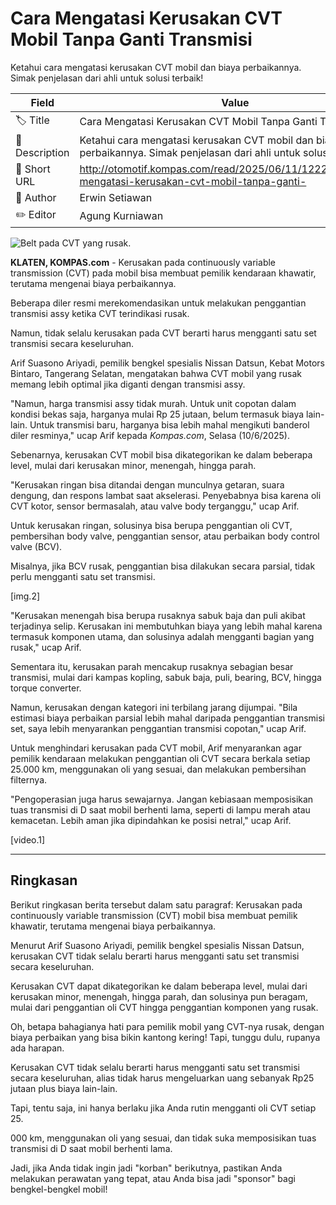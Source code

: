 # Cara Mengatasi Kerusakan CVT Mobil Tanpa Ganti Transmisi

Ketahui cara mengatasi kerusakan CVT mobil dan biaya perbaikannya. Simak penjelasan dari ahli untuk solusi terbaik!

| Field         | Value                                                       |
|---------------|-------------------------------------------------------------|
| 🏷️ Title       | Cara Mengatasi Kerusakan CVT Mobil Tanpa Ganti Transmisi |
| 📝 Description | Ketahui cara mengatasi kerusakan CVT mobil dan biaya perbaikannya. Simak penjelasan dari ahli untuk solusi terbaik! |
| 🔗 Short URL   | http://otomotif.kompas.com/read/2025/06/11/122200015/cara-mengatasi-kerusakan-cvt-mobil-tanpa-ganti- |
| 👤 Author      | Erwin Setiawan |
| ✏️ Editor      | Agung Kurniawan |

![Belt pada CVT yang rusak.](https://asset.kompas.com/crops/yjD5NDudVPXtkf89S0YDyqYtngk=/0x0:698x465/750x500/data/photo/2024/10/09/67063cee8737d.jpeg)

**KLATEN, KOMPAS.com** - Kerusakan pada continuously variable transmission (CVT) pada mobil bisa membuat pemilik kendaraan khawatir, terutama mengenai biaya perbaikannya.

Beberapa diler resmi merekomendasikan untuk melakukan penggantian transmisi assy ketika CVT terindikasi rusak.

Namun, tidak selalu kerusakan pada CVT berarti harus mengganti satu set transmisi secara keseluruhan.

Arif Suasono Ariyadi, pemilik bengkel spesialis Nissan Datsun, Kebat Motors Bintaro, Tangerang Selatan, mengatakan bahwa CVT mobil yang rusak memang lebih optimal jika diganti dengan transmisi assy.

"Namun, harga transmisi assy tidak murah. Untuk unit copotan dalam kondisi bekas saja, harganya mulai Rp 25 jutaan, belum termasuk biaya lain-lain. Untuk transmisi baru, harganya bisa lebih mahal mengikuti banderol diler resminya," ucap Arif kepada *Kompas.com*, Selasa (10/6/2025).

Sebenarnya, kerusakan CVT mobil bisa dikategorikan ke dalam beberapa level, mulai dari kerusakan minor, menengah, hingga parah.

"Kerusakan ringan bisa ditandai dengan munculnya getaran, suara dengung, dan respons lambat saat akselerasi. Penyebabnya bisa karena oli CVT kotor, sensor bermasalah, atau valve body terganggu," ucap Arif.

Untuk kerusakan ringan, solusinya bisa berupa penggantian oli CVT, pembersihan body valve, penggantian sensor, atau perbaikan body control valve (BCV).

Misalnya, jika BCV rusak, penggantian bisa dilakukan secara parsial, tidak perlu mengganti satu set transmisi.

\[img.2\]

"Kerusakan menengah bisa berupa rusaknya sabuk baja dan puli akibat terjadinya selip. Kerusakan ini membutuhkan biaya yang lebih mahal karena termasuk komponen utama, dan solusinya adalah mengganti bagian yang rusak," ucap Arif.

Sementara itu, kerusakan parah mencakup rusaknya sebagian besar transmisi, mulai dari kampas kopling, sabuk baja, puli, bearing, BCV, hingga torque converter.

Namun, kerusakan dengan kategori ini terbilang jarang dijumpai. "Bila estimasi biaya perbaikan parsial lebih mahal daripada penggantian transmisi set, saya lebih menyarankan penggantian transmisi copotan," ucap Arif.

Untuk menghindari kerusakan pada CVT mobil, Arif menyarankan agar pemilik kendaraan melakukan penggantian oli CVT secara berkala setiap 25.000 km, menggunakan oli yang sesuai, dan melakukan pembersihan filternya.

"Pengoperasian juga harus sewajarnya. Jangan kebiasaan memposisikan tuas transmisi di D saat mobil berhenti lama, seperti di lampu merah atau kemacetan. Lebih aman jika dipindahkan ke posisi netral," ucap Arif.

\[video.1\]  

---
## Ringkasan

Berikut ringkasan berita tersebut dalam satu paragraf: Kerusakan pada continuously variable transmission (CVT) mobil bisa membuat pemilik khawatir, terutama mengenai biaya perbaikannya.

 Menurut Arif Suasono Ariyadi, pemilik bengkel spesialis Nissan Datsun, kerusakan CVT tidak selalu berarti harus mengganti satu set transmisi secara keseluruhan.

 Kerusakan CVT dapat dikategorikan ke dalam beberapa level, mulai dari kerusakan minor, menengah, hingga parah, dan solusinya pun beragam, mulai dari penggantian oli CVT hingga penggantian komponen yang rusak.



Oh, betapa bahagianya hati para pemilik mobil yang CVT-nya rusak, dengan biaya perbaikan yang bisa bikin kantong kering! Tapi, tunggu dulu, rupanya ada harapan.

 Kerusakan CVT tidak selalu berarti harus mengganti satu set transmisi secara keseluruhan, alias tidak harus mengeluarkan uang sebanyak Rp25 jutaan plus biaya lain-lain.

 Tapi, tentu saja, ini hanya berlaku jika Anda rutin mengganti oli CVT setiap 25.

000 km, menggunakan oli yang sesuai, dan tidak suka memposisikan tuas transmisi di D saat mobil berhenti lama.

 Jadi, jika Anda tidak ingin jadi "korban" berikutnya, pastikan Anda melakukan perawatan yang tepat, atau Anda bisa jadi "sponsor" bagi bengkel-bengkel mobil!
